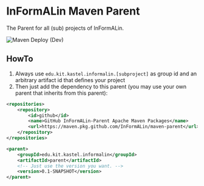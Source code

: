 # InFormALin Maven Parent
The Parent for all (sub) projects of InFormALin.

![Maven Deploy (Dev)](https://github.com/InFormALin/maven-parent/workflows/Maven%20Deploy%20(Dev)/badge.svg)

## HowTo
1. Always use `edu.kit.kastel.informalin.[subproject]` as group id and an arbitrary artifact id that defines your project
2. Then just add the dependency to this parent (you may use your own parent that inherits from this parent):

```xml
<repositories>
	<repository>
		<id>github</id>
		<name>GitHub InFormALin-Parent Apache Maven Packages</name>
		<url>https://maven.pkg.github.com/InFormALin/maven-parent</url>
	</repository>
</repositories>

<parent>
	<groupId>edu.kit.kastel.informalin</groupId>
	<artifactId>parent</artifactId>
	<!-- Just use the version you want. -->
	<version>0.1-SNAPSHOT</version>
</parent>
```
